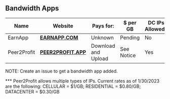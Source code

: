 ## Bandwidth Apps

| Name | Website | Pays for: | $ per GB | DC IPs Allowed? 
| --- | --- | --- | --- | --- |
| EarnApp | [**EARNAPP.COM**](https://earnapp.com) | Unknown | Pending | No |
| Peer2Profit | [**PEER2PROFIT.APP**](https://peer2profit.app) | Download and Upload | See Notice | Yes |

NOTE:
Create an issue to get a bandwidth app added.

*** Peer2Profit allows multiple types of IPs. Current rates as of 1/30/2023 are the following: CELLULAR = $1/GB; RESIDENTIAL = $0.80/GB; DATACENTER = $0.30/GB
